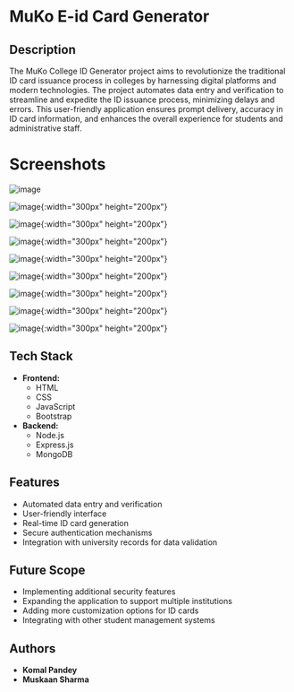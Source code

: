# MuKo E-id Card Generator

## Description
The MuKo College ID Generator project aims to revolutionize the traditional ID card issuance process in colleges by harnessing digital platforms and modern technologies. The project automates data entry and verification to streamline and expedite the ID issuance process, minimizing delays and errors. This user-friendly application ensures prompt delivery, accuracy in ID card information, and enhances the overall experience for students and administrative staff.

# Screenshots
![image](https://github.com/komalpandeyy/ID_GENERATOR/assets/83563937/221af3b4-68b5-4f22-94dd-28e36724add5|width=100)

![image](https://github.com/komalpandeyy/ID_GENERATOR/assets/83563937/20a2eb92-dbb8-40d4-b6fc-3edc4261ebd3){:width="300px" height="200px"}

![image](https://github.com/komalpandeyy/ID_GENERATOR/assets/83563937/9bff2c3a-a7b3-4979-81f3-a21ae9938c42){:width="300px" height="200px"}

![image](https://github.com/komalpandeyy/ID_GENERATOR/assets/83563937/f7fd5778-4f10-4fb9-8103-6f4c14838053){:width="300px" height="200px"}

![image](https://github.com/komalpandeyy/ID_GENERATOR/assets/83563937/0722dd79-59e0-4594-a6b3-77e644881b99){:width="300px" height="200px"}

![image](https://github.com/komalpandeyy/ID_GENERATOR/assets/83563937/2af452ad-00df-42f1-b07a-31678896e724){:width="300px" height="200px"}

![image](https://github.com/komalpandeyy/ID_GENERATOR/assets/83563937/d493443c-eb65-43fc-8daa-ee3a02e5beff){:width="300px" height="200px"}

![image](https://github.com/komalpandeyy/ID_GENERATOR/assets/83563937/28031c19-a389-4d95-a77d-a74c1441c81c){:width="300px" height="200px"}

![image](https://github.com/komalpandeyy/ID_GENERATOR/assets/83563937/ad50ac58-a3f0-40d9-9f72-b35bd1bb1217){:width="300px" height="200px"}





## Tech Stack
- **Frontend:**
  - HTML
  - CSS
  - JavaScript
  - Bootstrap
- **Backend:**
  - Node.js
  - Express.js
  - MongoDB

## Features
- Automated data entry and verification
- User-friendly interface
- Real-time ID card generation
- Secure authentication mechanisms
- Integration with university records for data validation

## Future Scope
- Implementing additional security features
- Expanding the application to support multiple institutions
- Adding more customization options for ID cards
- Integrating with other student management systems

## Authors
- **Komal Pandey**
- **Muskaan Sharma**


